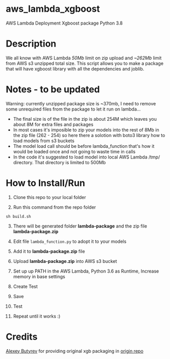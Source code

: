 # aws_lambda_xgboost
AWS Lambda Deployment Xgboost package Python 3.8

# Description

We all know with AWS Lambda *50Mb* limit on zip upload and *~262Mb* limit from AWS s3 unzipped total size. This script allows you to make a package that will have xgboost library with all the dependencies and joblib.

# Notes - to be updated 

Warning: currently unzipped package size is ~370mb, I need to remove some unrequired files from the package to let it run on lambda...

- The final size is of the file in the zip is about 254M which leaves you about 8M for extra files and packages
- In most cases it's imposible to zip your models into the rest of 8Mb in the zip file (262 - 254) so here there a solotion with boto3 library how to load models from s3 buckets
- The model load call should be before lambda_function that's how it would be loaded once and not going to waste time in calls
- In the code it's suggested to load model into local AWS Lambda /tmp/ directory. That directory is limited to 500Mb 

# How to Install/Run

1. Clone this repo to your local folder

2. Run this command from the repo folder

```{bash}
sh build.sh
```

3. There will be generated folder __lambda-package__ and the zip file __lambda-package.zip__

4. Edit file `lambda_function.py` to adopt it to your models 

5. Add it to __lambda-package.zip__ file

6. Upload __lambda-package.zip__ into AWS s3 bucket

7. Set up up PATH in the AWS Lambda, Python 3.6 as Runtime, Increase memory in base settings

8. Create Test

9. Save

10. Test

11. Repeat until it works :) 

# Credits

[Alexey Butyrev](https://github.com/alexeybutyrev) for providing original xgb packaging in [origin repo](https://github.com/alexeybutyrev/aws_lambda_xgboost)
